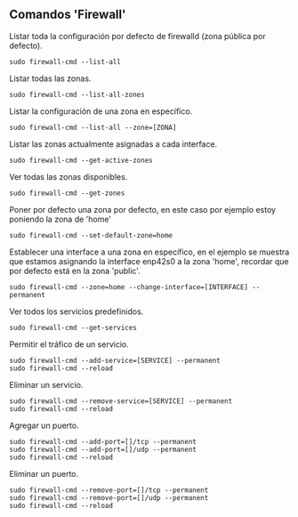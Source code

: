 ## Comandos 'Firewall'

Listar toda la configuración por defecto de firewalld (zona pública por defecto).

	sudo firewall-cmd --list-all

Listar todas las zonas.

	sudo firewall-cmd --list-all-zones

Listar la configuración de una zona en específico.
	
	sudo firewall-cmd --list-all --zone=[ZONA]

Listar las zonas actualmente asignadas a cada interface.
	
	sudo firewall-cmd --get-active-zones

Ver todas las zonas disponibles.

	sudo firewall-cmd --get-zones

Poner por defecto una zona por defecto, en este caso por ejemplo estoy poniendo la zona de 'home'

	sudo firewall-cmd --set-default-zone=home

Establecer una interface a una zona en específico, en el ejemplo se muestra que estamos asignando la interface enp42s0 a la zona 'home', recordar que por defecto está en la zona 'public'.
	
	sudo firewall-cmd --zone=home --change-interface=[INTERFACE] --permanent

Ver todos los servicios predefinidos.

	sudo firewall-cmd --get-services

Permitir el tráfico de un servicio.

	sudo firewall-cmd --add-service=[SERVICE] --permanent
	sudo firewall-cmd --reload

Eliminar un servicio.

	sudo firewall-cmd --remove-service=[SERVICE] --permanent
	sudo firewall-cmd --reload

Agregar un puerto.

	sudo firewall-cmd --add-port=[]/tcp --permanent
	sudo firewall-cmd --add-port=[]/udp --permanent
	sudo firewall-cmd --reload

Eliminar un puerto.

	sudo firewall-cmd --remove-port=[]/tcp --permanent
	sudo firewall-cmd --remove-port=[]/udp --permanent
	sudo firewall-cmd --reload
